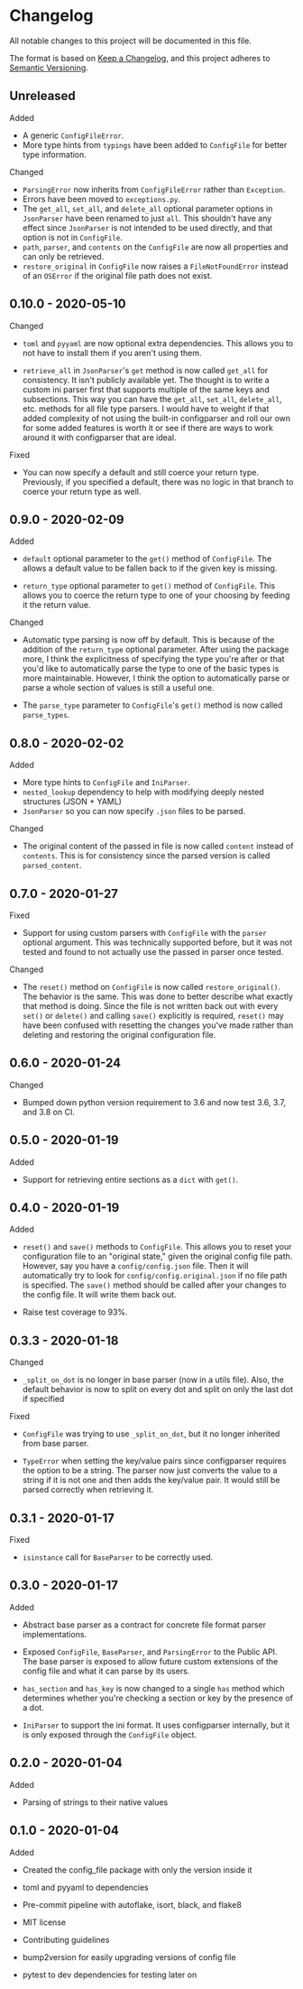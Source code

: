 # Changelog

All notable changes to this project will be documented in this file.

The format is based on [Keep a Changelog](https://keepachangelog.com/en/1.0.0/),
and this project adheres to [Semantic Versioning](https://semver.org/spec/v2.0.0.html).

## Unreleased

Added

- A generic `ConfigFileError`.
- More type hints from `typings` have been added to `ConfigFile` for better type information.

Changed

- `ParsingError` now inherits from `ConfigFileError` rather than `Exception`.
- Errors have been moved to `exceptions.py`.
- The `get_all`, `set_all`, and `delete_all` optional parameter options in `JsonParser` have
  been renamed to just `all`. This shouldn't have any effect since `JsonParser` is not intended
  to be used directly, and that option is not in `ConfigFile`.
- `path`, `parser`, and `contents` on the `ConfigFile` are now all properties and can only be retrieved.
- `restore_original` in `ConfigFile` now raises a `FileNotFoundError` instead of an `OSError` if the original
  file path does not exist.

## 0.10.0 - 2020-05-10

Changed

- `toml` and `pyyaml` are now optional extra dependencies. This allows you to
  not have to install them if you aren't using them.

- `retrieve_all` in `JsonParser`'s `get` method is now called `get_all` for
  consistency. It isn't publicly available yet. The thought is to write a custom
  ini parser first that supports multiple of the same keys and subsections.
  This way you can have the `get_all`, `set_all`, `delete_all`, etc. methods
  for all file type parsers. I would have to weight if that added complexity
  of not using the built-in configparser and roll our own for some added
  features is worth it or see if there are ways to work around it with
  configparser that are ideal.

Fixed

- You can now specify a default and still coerce your return type. Previously,
  if you specified a default, there was no logic in that branch to coerce your
  return type as well.

## 0.9.0 - 2020-02-09

Added

- `default` optional parameter to the `get()` method of `ConfigFile`.
  The allows a default value to be fallen back to if the given key is missing.

- `return_type` optional parameter to `get()` method of `ConfigFile`. This
  allows you to coerce the return type to one of your choosing by feeding it
  the return value.

Changed

- Automatic type parsing is now off by default. This is because of the addition of
  the `return_type` optional parameter. After using the package more, I think
  the explicitness of specifying the type you're after or that you'd like to
  automatically parse the type to one of the basic types is more maintainable.
  However, I think the option to automatically parse or parse a whole section of
  values is still a useful one.

- The `parse_type` parameter to `ConfigFile`'s `get()` method is now called
  `parse_types`.

## 0.8.0 - 2020-02-02

Added

- More type hints to `ConfigFile` and `IniParser`.
- `nested_lookup` dependency to help with modifying deeply nested structures
  (JSON + YAML)
- `JsonParser` so you can now specify `.json` files to be parsed.

Changed

- The original content of the passed in file is now called `content`
  instead of `contents`. This is for consistency since the parsed version is
  called `parsed_content`.

## 0.7.0 - 2020-01-27

Fixed

- Support for using custom parsers with `ConfigFile` with the `parser` optional
  argument. This was technically supported before, but it was not tested and found
  to not actually use the passed in parser once tested.

Changed

- The `reset()` method on `ConfigFile` is now called `restore_original()`.
  The behavior is the same. This was done to better describe what exactly that method
  is doing. Since the file is not written back out with every `set()` or `delete()`
  and calling `save()` explicitly is required, `reset()` may have been confused with
  resetting the changes you've made rather than deleting and restoring the original
  configuration file.

## 0.6.0 - 2020-01-24

Changed

- Bumped down python version requirement to 3.6 and now test 3.6, 3.7, and 3.8 on CI.

## 0.5.0 - 2020-01-19

Added

- Support for retrieving entire sections as a `dict` with `get()`.

## 0.4.0 - 2020-01-19

Added

- `reset()` and `save()` methods to `ConfigFile`. This allows you to reset your
  configuration file to an "original state," given the original config file path.
  However, say you have a `config/config.json` file. Then it will automatically try
  to look for `config/config.original.json` if no file path is specified. The `save()`
  method should be called after your changes to the config file. It will write them
  back out.

- Raise test coverage to 93%.

## 0.3.3 - 2020-01-18

Changed

- `_split_on_dot` is no longer in base parser (now in a utils file). Also, the default
  behavior is now to split on every dot and split on only the last dot if specified

Fixed

- `ConfigFile` was trying to use `_split_on_dot`, but it no longer inherited from base parser.

- `TypeError` when setting the key/value pairs since configparser requires the option
  to be a string. The parser now just converts the value to a string if it is not one
  and then adds the key/value pair. It would still be parsed correctly when retrieving
  it.

## 0.3.1 - 2020-01-17

Fixed

- `isinstance` call for `BaseParser` to be correctly used.

## 0.3.0 - 2020-01-17

Added

- Abstract base parser as a contract for concrete file format parser implementations.

- Exposed `ConfigFile`, `BaseParser`, and `ParsingError` to the Public API. The base
  parser is exposed to allow future custom extensions of the config file and what it
  can parse by its users.

- `has_section` and `has_key` is now changed to a single `has` method which determines
  whether you're checking a section or key by the presence of a dot.

- `IniParser` to support the ini format. It uses configparser internally, but it is
  only exposed through the `ConfigFile` object.

## 0.2.0 - 2020-01-04

Added

- Parsing of strings to their native values

## 0.1.0 - 2020-01-04

Added

- Created the config_file package with only the version inside it

- toml and pyyaml to dependencies

- Pre-commit pipeline with autoflake, isort, black, and flake8

- MIT license

- Contributing guidelines

- bump2version for easily upgrading versions of config file

- pytest to dev dependencies for testing later on
